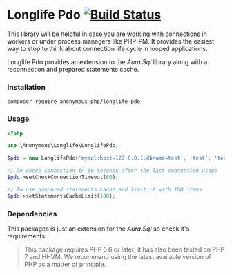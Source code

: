 # Longlife Pdo [![Build Status](https://travis-ci.org/anonymous-php/longlife-pdo.svg?branch=master)](https://travis-ci.org/anonymous-php/longlife-pdo)

This library will be helpful in case you are working with connections in workers or under process managers like PHP-PM. 
It provides the easiest way to stop to think about connection life cycle in looped applications.

Longlife Pdo provides an extension to the _Aura.Sql_ library along with a reconnection and prepared statements cache.

### Installation

```
composer require anonymous-php/longlife-pdo
```

### Usage

```php
<?php

use \Anonymous\Longlife\LonglifePdo;

$pdo = new LonglifePdo('mysql:host=127.0.0.1;dbname=test', 'test', 'test');

// To check connection in 60 seconds after the last connection usage
$pdo->setCheckConnectionTimeout(60);

// To use prepared statements cache and limit it with 100 items
$pdo->setStatementsCacheLimit(100);
```

### Dependencies

This packages is just an extension for the _Aura.Sql_ so check it's requirements:

> This package requires PHP 5.6 or later; it has also been tested on PHP 7 and HHVM. We recommend using the latest 
available version of PHP as a matter of principle.